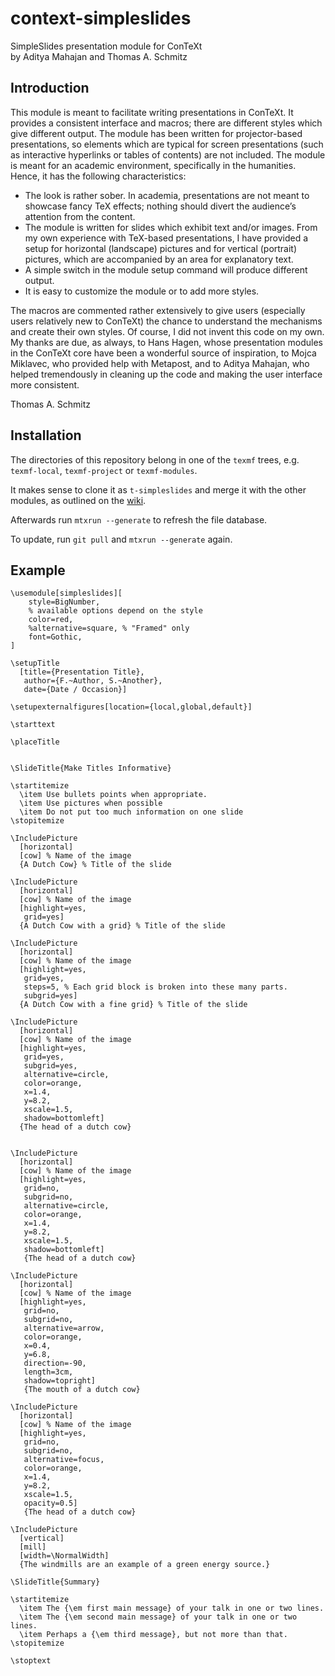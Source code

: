 # context-simpleslides

SimpleSlides presentation module for ConTeXt<br>
by Aditya Mahajan and Thomas A. Schmitz


## Introduction

This module is meant to facilitate writing presentations in ConTeXt. It
provides a consistent interface and macros; there are different styles which
give different output. The module has been written for projector-based
presentations, so elements which are typical for screen presentations (such
as interactive hyperlinks or tables of contents) are not included.
The module is meant for an academic environment, specifically in the humanities.
Hence, it has the following characteristics:

* The look is rather sober. In academia, presentations are not meant to showcase fancy TeX effects; nothing should divert the audience’s attention from the content.
* The module is written for slides which exhibit text and/or images. From my own experience with TeX-based presentations, I have provided a setup for horizontal (landscape) pictures and for vertical (portrait) pictures, which are accompanied by an area for explanatory text.
* A simple switch in the module setup command will produce different output.
* It is easy to customize the module or to add more styles.

The macros are commented rather extensively to give users (especially users
relatively new to ConTeXt) the chance to understand the mechanisms and
create their own styles. Of course, I did not invent this code on my own. My
thanks are due, as always, to Hans Hagen, whose presentation modules in the
ConTeXt core have been a wonderful source of inspiration, to Mojca
Miklavec, who provided help with Metapost, and to Aditya Mahajan, who helped
tremendously in cleaning up the code and making the user interface more
consistent.

Thomas A. Schmitz

## Installation

The directories of this repository belong in one of the `texmf` trees,
e.g. `texmf-local`, `texmf-project` or `texmf-modules`.

It makes sense to clone it as `t-simpleslides` and merge it with the other modules,
as outlined on the [wiki](https://wiki.contextgarden.net/Modules#ConTeXt_LMTX).

Afterwards run `mtxrun --generate` to refresh the file database.

To update, run `git pull` and `mtxrun --generate` again.

## Example

```
\usemodule[simpleslides][
    style=BigNumber,
    % available options depend on the style
    color=red,
    %alternative=square, % "Framed" only
    font=Gothic,
]

\setupTitle
  [title={Presentation Title},
   author={F.~Author, S.~Another},
   date={Date / Occasion}]

\setupexternalfigures[location={local,global,default}]

\starttext

\placeTitle


\SlideTitle{Make Titles Informative}

\startitemize
  \item Use bullets points when appropriate.
  \item Use pictures when possible
  \item Do not put too much information on one slide
\stopitemize

\IncludePicture
  [horizontal]
  [cow] % Name of the image
  {A Dutch Cow} % Title of the slide

\IncludePicture
  [horizontal]
  [cow] % Name of the image
  [highlight=yes,
   grid=yes]
  {A Dutch Cow with a grid} % Title of the slide

\IncludePicture
  [horizontal]
  [cow] % Name of the image
  [highlight=yes,
   grid=yes,
   steps=5, % Each grid block is broken into these many parts.
   subgrid=yes]
  {A Dutch Cow with a fine grid} % Title of the slide

\IncludePicture
  [horizontal]
  [cow] % Name of the image
  [highlight=yes,
   grid=yes,
   subgrid=yes,
   alternative=circle,
   color=orange,
   x=1.4,
   y=8.2,
   xscale=1.5,
   shadow=bottomleft]
  {The head of a dutch cow}


\IncludePicture
  [horizontal]
  [cow] % Name of the image
  [highlight=yes,
   grid=no,
   subgrid=no,
   alternative=circle,
   color=orange,
   x=1.4,
   y=8.2,
   xscale=1.5,
   shadow=bottomleft]
   {The head of a dutch cow}

\IncludePicture
  [horizontal]
  [cow] % Name of the image
  [highlight=yes,
   grid=no,
   subgrid=no,
   alternative=arrow,
   color=orange,
   x=0.4,
   y=6.8,
   direction=-90,
   length=3cm,
   shadow=topright]
   {The mouth of a dutch cow}

\IncludePicture
  [horizontal]
  [cow] % Name of the image
  [highlight=yes,
   grid=no,
   subgrid=no,
   alternative=focus,
   color=orange,
   x=1.4,
   y=8.2,
   xscale=1.5,
   opacity=0.5]
   {The head of a dutch cow}

\IncludePicture
  [vertical]
  [mill]
  [width=\NormalWidth]
  {The windmills are an example of a green energy source.}

\SlideTitle{Summary}

\startitemize
  \item The {\em first main message} of your talk in one or two lines.
  \item The {\em second main message} of your talk in one or two lines.
  \item Perhaps a {\em third message}, but not more than that.
\stopitemize

\stoptext
```
